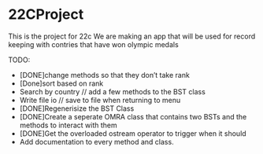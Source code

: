 # 22CProject
This is the project for 22c
We are making an app that will be used for record keeping with contries that have won olympic medals

TODO:
- [DONE]change methods so that they don’t take rank
- [Done]sort based on rank
- Search by country // add a few methods to the BST class
- Write file io // save to file when returning to menu
- [DONE]Regenerisize the BST Class
- [DONE]Create a seperate OMRA class that contains two BSTs and the methods to interact with them
- [DONE]Get the overloaded ostream operator to trigger when it should
- Add documentation to every method and class.
